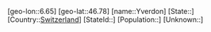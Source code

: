 ﻿---
location: [46.78,6.65]
type: City
tags:
- geo/City


SpocWebEntityId: 35760
isDeleted: false
confidential: public

---
[geo-lon::6.65]
[geo-lat::46.78]
[name::Yverdon]
[State::]
[Country::[Switzerland](geo/Continent/Europe/Switzerland.md)]
[StateId::]
[Population::]
[Unknown::]

